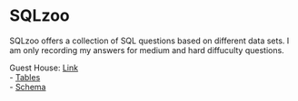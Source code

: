 # SQLzoo

SQLzoo offers a collection of SQL questions based on different data sets. I am only recording my answers for medium and hard diffuculty questions.

Guest House: [Link](guest_house_script.sql)  
	- [Tables](guest_house_create_tables.sql)  
	- [Schema](http://sqlzoo.net/w/images/8/83/Hotel.png)  